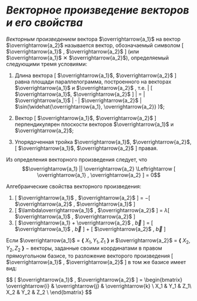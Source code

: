 # _Векторное произведение векторов и его свойства_

*Векторным произведением* вектора $\overrightarrow{a_1}$ на вектор $\overrightarrow{a_2}$ называется вектор, обозначаемый символом [  $\overrightarrow{a_1}$ , $\overrightarrow{a_2}$ ] (или $\overrightarrow{a_1}$ ✕ $\overrightarrow{a_2}$), определяемый следующими тремя условиями:

1.  Длина вектора [ $\overrightarrow{a_1}$, $\overrightarrow{a_2}$ ] равна площади параллелограмма, построенного на векторах $\overrightarrow{a_1}$ и $\overrightarrow{a_2}$ , т.е. | [ $\overrightarrow{a_1}$, $\overrightarrow{a_2}$ ] | = | $\overrightarrow{a_1}$ | $\cdot$ | $\overrightarrow{a_2}$ | $\sin(\widehat{\overrightarrow{a_1}, \overrightarrow{a_2}} )$;

2.  Вектор [ $\overrightarrow{a_1}$, $\overrightarrow{a_2}$ ] перпендикулярен плоскости векторов $\overrightarrow{a_1}$ и $\overrightarrow{a_2}$;

3.  Упорядоченная тройка $\overrightarrow{a_1}$, $\overrightarrow{a_2}$, [ $\overrightarrow{a_1}$, $\overrightarrow{a_2}$ ] правая.

Из определения векторного произведения следует, что $$\overrightarrow{a_1}  ||  \overrightarrow{a_2}  \Leftrightarrow [  \overrightarrow{a_1} , \overrightarrow{a_2} ] = 0$$

Алгебраические свойства векторного произведения:
1. [  $\overrightarrow{a_1}$ , $\overrightarrow{a_2}$ ] $=$ $-$[  $\overrightarrow{a_2}$ , $\overrightarrow{a_1}$ ]
2. [  $\lambda\overrightarrow{a_1}$ , $\overrightarrow{a_2}$ ] $=$ $\lambda$[  $\overrightarrow{a_1}$ , $\overrightarrow{a_2}$ ]
3. [  $\overrightarrow{a_1} + \overrightarrow{a_2}$ , $\overrightarrow{b}$ ] $=$ [  $\overrightarrow{a_1}$ , $\overrightarrow{b}$ ] $+$ [  $\overrightarrow{a_2}$ , $\overrightarrow{b}$ ]

Если $\overrightarrow{a_1}$ $=$ **{** $X_1, Y_1, Z_1$ **}** и $\overrightarrow{a_2}$ $=$ **{** $X_2, Y_2, Z_2$ **}** $-$ векторы, заданные своими координатами в правом прямоугольном базисе, то разложение векторого произведения [  $\overrightarrow{a_1}$ , $\overrightarrow{a_2}$ ] в том же базисе имеет вид:

$$ [  $\overrightarrow{a_1}$ , $\overrightarrow{a_2}$ ] $=$
\begin{bmatrix} 
	\overrightarrow{i} & \overrightarrow{j} & \overrightarrow{k} \\
	X_1 & Y_1 & Z_1\\
	X_2 & Y_2 & Z_2 \\
\end{bmatrix}
$$
